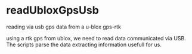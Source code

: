 # readUbloxGpsUsb
reading via usb gps data from a u-blox gps-rtk

using a rtk gps from ublox, we need to read data communicated via USB. The
scripts parse the data extracting information usefull for us.
